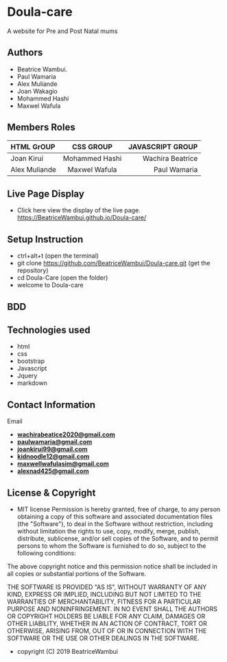 # Doula-care
A website for Pre and Post Natal mums 

## Authors
* Beatrice Wambui.
* Paul Wamaria
* Alex Muliande
* Joan Wakagio
* Mohammed Hashi
* Maxwel Wafula

## Members Roles
|HTML GrOUP             |  CSS GROUP          |JAVASCRIPT GROUP|
|:---------             |:-----:              |-----------:|
|Joan Kirui             |Mohammed Hashi       |Wachira Beatrice|
|Alex Muliande          |Maxwel Wafula        |Paul Wamaria|

## Live Page Display
* Click here view the display of the live page.
 https://BeatriceWambui.github.io/Doula-care/

## Setup Instruction
* ctrl+alt+t (open the terminal)
* git clone https://github.com/BeatriceWambui/Doula-care.git (get the repository)
* cd Doula-Care (open the folder)
* welcome to Doula-care

## BDD

## Technologies used
* html
* css
* bootstrap
* Javascript
* Jquery
* markdown

## Contact Information
Email
* **wachirabeatice2020@gmail.com**
* **paulwamaria@gmail.com**
* **joankirui99@gmail.com**
* **kidnoodle12@gmail.com**
* **maxwellwafulasim@gmail.com**
* **alexnad425@gmail.com**

## License & Copyright
* MIT license
    Permission is hereby granted, free of charge, to any person obtaining a copy
of this software and associated documentation files (the "Software"), to deal
in the Software without restriction, including without limitation the rights
to use, copy, modify, merge, publish, distribute, sublicense, and/or sell
copies of the Software, and to permit persons to whom the Software is
furnished to do so, subject to the following conditions:

The above copyright notice and this permission notice shall be included in all
copies or substantial portions of the Software.

THE SOFTWARE IS PROVIDED "AS IS", WITHOUT WARRANTY OF ANY KIND, EXPRESS OR
IMPLIED, INCLUDING BUT NOT LIMITED TO THE WARRANTIES OF MERCHANTABILITY,
FITNESS FOR A PARTICULAR PURPOSE AND NONINFRINGEMENT. IN NO EVENT SHALL THE
AUTHORS OR COPYRIGHT HOLDERS BE LIABLE FOR ANY CLAIM, DAMAGES OR OTHER
LIABILITY, WHETHER IN AN ACTION OF CONTRACT, TORT OR OTHERWISE, ARISING FROM,
OUT OF OR IN CONNECTION WITH THE SOFTWARE OR THE USE OR OTHER DEALINGS IN THE
SOFTWARE.
* copyright (C) 2019 BeatriceWambui

